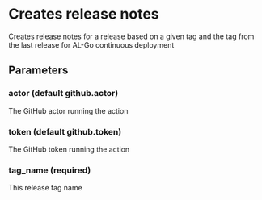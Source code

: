 # Creates release notes
Creates release notes for a release based on a given tag and the tag from the last release for AL-Go continuous deployment
## Parameters
### actor (default github.actor)
The GitHub actor running the action
### token (default github.token)
The GitHub token running the action
### tag_name (required)
This release tag name
